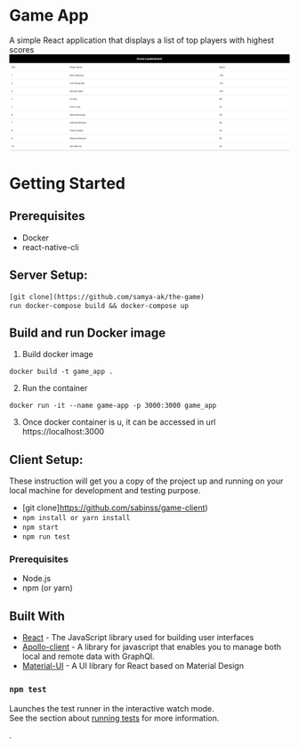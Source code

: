 # Game App

A simple React application that displays a list of top players with highest scores
![image info](./src/assets/app_screenshot.png)

# Getting Started

## Prerequisites

- Docker
- react-native-cli

## Server Setup:

```shell
[git clone](https://github.com/samya-ak/the-game)
run docker-compose build && docker-compose up
```

## Build and run Docker image

1. Build docker image

```shell
docker build -t game_app .
```

2. Run the container

```shell
docker run -it --name game-app -p 3000:3000 game_app
```

3. Once docker container is u, it can be accessed in url https://localhost:3000

## Client Setup:

These instruction will get you a copy of the project up and running on your local machine for development and testing purpose.

- [git clone]https://github.com/sabinss/game-client)
- `npm install or yarn install`
- `npm start`
- `npm run test`

### Prerequisites

- Node.js
- npm (or yarn)

## Built With

- [React](https://reactjs.org/) - The JavaScript library used for building user interfaces
- [Apollo-client](https://www.apollographql.com/docs/react/) - A library for javascript that enables you to manage both local and remote data with GraphQl.
- [Material-UI](https://material-ui.com/) - A UI library for React based on Material Design

### `npm test`

Launches the test runner in the interactive watch mode.\
See the section about [running tests](https://facebook.github.io/create-react-app/docs/running-tests) for more information.

.

